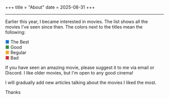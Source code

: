 +++
title = "About"
date = 2025-08-31
+++

<hr> 

Earlier this year, I became interested in movies. The list shows all the movies I've seen since then. The colors next to the titles mean the following:


<div>
    <span style="color: #1976d2;">■</span> The Best 
</div>

<div>
    <span style="color: #388e3c;">■</span> Good 
</div>

<div>
    <span style="color: #f9a825;">■</span> Regular 
</div>

<div>
    <span style="color: #d32f2f;">■</span> Bad 
</div>

If you have seen an amazing movie, please suggest it to me via email or Discord. I like older movies, but I'm open to any good cinema!

I will gradually add new articles talking about the movies I liked the most. 

Thanks
